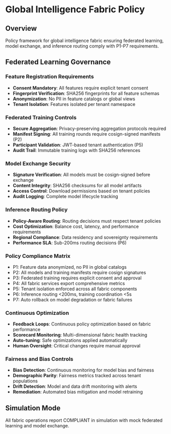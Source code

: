 # Global Intelligence Fabric Policy

## Overview
Policy framework for global intelligence fabric ensuring federated learning, model exchange, and inference routing comply with P1-P7 requirements.

## Federated Learning Governance

### Feature Registration Requirements
- **Consent Mandatory**: All features require explicit tenant consent
- **Fingerprint Verification**: SHA256 fingerprints for all feature schemas
- **Anonymization**: No PII in feature catalogs or global views
- **Tenant Isolation**: Features isolated per tenant namespace

### Federated Training Controls
- **Secure Aggregation**: Privacy-preserving aggregation protocols required
- **Manifest Signing**: All training rounds require cosign-signed manifests (P2)
- **Participant Validation**: JWT-based tenant authentication (P5)
- **Audit Trail**: Immutable training logs with SHA256 references

### Model Exchange Security
- **Signature Verification**: All models must be cosign-signed before exchange
- **Content Integrity**: SHA256 checksums for all model artifacts
- **Access Control**: Download permissions based on tenant policies
- **Audit Logging**: Complete model lifecycle tracking

### Inference Routing Policy
- **Policy-Aware Routing**: Routing decisions must respect tenant policies
- **Cost Optimization**: Balance cost, latency, and performance requirements
- **Regional Compliance**: Data residency and sovereignty requirements
- **Performance SLA**: Sub-200ms routing decisions (P6)

### Policy Compliance Matrix
- P1: Feature data anonymized, no PII in global catalogs
- P2: All models and training manifests require cosign signatures
- P3: Federated training requires explicit consent and approval
- P4: All fabric services export comprehensive metrics
- P5: Tenant isolation enforced across all fabric components
- P6: Inference routing <200ms, training coordination <5s
- P7: Auto rollback on model degradation or fabric failures

### Continuous Optimization
- **Feedback Loops**: Continuous policy optimization based on fabric performance
- **Scorecard Monitoring**: Multi-dimensional fabric health tracking
- **Auto-tuning**: Safe optimizations applied automatically
- **Human Oversight**: Critical changes require manual approval

### Fairness and Bias Controls
- **Bias Detection**: Continuous monitoring for model bias and fairness
- **Demographic Parity**: Fairness metrics tracked across tenant populations
- **Drift Detection**: Model and data drift monitoring with alerts
- **Remediation**: Automated bias mitigation and model retraining

## Simulation Mode
All fabric operations report COMPLIANT in simulation with mock federated learning and model exchange.